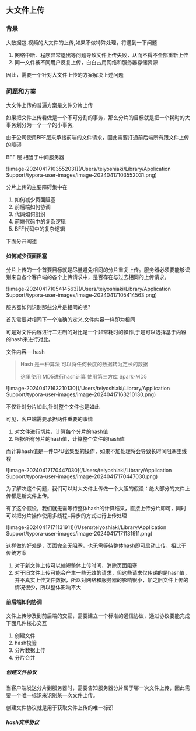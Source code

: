## 大文件上传

### 背景

大数据包,视频的大文件的上传,如果不做特殊处理，将遇到一下问题

1. 网络中断、程序异常退出等问题导致文件上传失败，从而不得不全部重新上传
2. 同一文件被不同用户反复上传，白白占用网络和服务器存储资源

因此，需要一个针对大文件上传的方案解决上述问题

### 问题和方案

大文件上传的普遍方案是文件分片上传

如果把文件上传看做是一个不可分割的事务，那么分片的目标就是把一个耗时的大事务划分为一个一个的小事务,

由于公司使用BFF层来承接前端的文件请求，因此需要打通前后端所有跟文件上传的障碍

BFF 层 相当于中间服务器 

![image-20240417103552031](/Users/teiyoshiaki/Library/Application Support/typora-user-images/image-20240417103552031.png)

分片上传的主要障碍集中在

1. 如何减少页面阻塞
2. 前后端如何协调
3. 代码如何组织
4. 前端代码中的复杂逻辑
5. BFF代码中的复杂逻辑

下面分开阐述

#### 如何减少页面阻塞

分片上传的一个首要目标就是尽量避免相同的分片重复上传。服务器必须要能够识别来自各个客户端的各个上传请求中，是否存在与过去相同的上传请求。

![image-20240417105414563](/Users/teiyoshiaki/Library/Application Support/typora-user-images/image-20240417105414563.png)

服务器如何识别那些分片是相同的呢?

首先需要对相同下一个准确的定义,文件内容一样即为相同

可是对文件内容进行二进制的对比是一个非常耗时的操作,于是可以选择基于内容的hash来进行对比。

文件内容— hash

>Hash 是一种算法 可以将任何长度的数据转为定长的数据
>
>这里使用 MD5进行hash计算 使用第三方库 Spark-MD5

![image-20240417163210130](/Users/teiyoshiaki/Library/Application Support/typora-user-images/image-20240417163210130.png)



不仅针对分片如此,针对整个文件也是如此

可见，客户端需要承担两件重要的事情

1. 对文件进行切片，计算每个分片的hash值
2. 根据所有分片的hash值，计算整个文件的hash值

而计算hash值是一件CPU密集型的操作，如果不加处理将会导致长时间阻塞主线程

![image-20240417170447030](/Users/teiyoshiaki/Library/Application Support/typora-user-images/image-20240417170447030.png)

为了解决这个问题，我们可以对大文件上传做一个大胆的假设：绝大部分的文件上传都是新文件上传。

有了这个假设，我们就无需等待整体hash的计算结果，直接上传分片即可，同时可以把分片操作使用多线程+异步的方式进行上传处理



![image-20240417171131911](/Users/teiyoshiaki/Library/Application Support/typora-user-images/image-20240417171131911.png)



这样做的好处是，页面完全无阻塞，也无需等待整体hash即可启动上传，相比于传统方案

1. 对于新文件上传可以缩短整体上传时间，消除页面阻塞
2. 对于旧文件上传可能会产生一些无效的请求，但这些请求仅传递的是hash值，并不真实上传文件数据，所以对网络和服务器的影响很小，加之旧文件上传的情况很少，所以整体影响不大

#### 前后端如何协调

文件上传涉及到前后端的交互，需要建立一个标准的通信协议，通过协议要能完成下面几件核心交互

1. 创建文件
2. hash校验
3. 分片数据上传
4. 分片合并

##### 创建文件协议

当客户端发送分片到服务器时，需要告知服务器分片属于哪一次文件上传，因此需要一个唯一标识来识别某一次文件上传。

创建文件协议就是用于获取文件上传的唯一标识

##### hash文件协议

